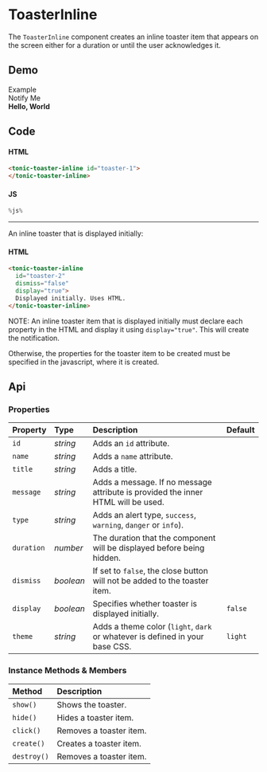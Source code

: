 # ToasterInline
The `ToasterInline` component creates an inline toaster item that appears on the screen either for a duration or until the user acknowledges it.

## Demo

<div class="example">
  <div class="header">Example</div>
  <div class="content">
    <tonic-button
      id="toaster-link-1"
      value="notify">
      Notify Me
    </tonic-button>
  </div>
</div>

<div>
  <tonic-toaster-inline
    id="toaster-1"
    display="false"
    dismiss="true"
    type="danger"
    message="Message as a property.">
  </tonic-toaster-inline>

  <tonic-toaster-inline id="toaster-3" display="true">
    <b>Hello,
    World</b>
  </tonic-toaster-inline>
</div>

## Code

#### HTML
```html
<tonic-toaster-inline id="toaster-1">
</tonic-toaster-inline>
```

#### JS
```js
%js%
```

---

An inline toaster that is displayed initially:

#### HTML
```html
<tonic-toaster-inline
  id="toaster-2"
  dismiss="false"
  display="true">
  Displayed initially. Uses HTML.
</tonic-toaster-inline>
```

NOTE: An inline toaster item that is displayed initially must declare each property in the HTML and display it using `display="true"`. This will create the notification.

Otherwise, the properties for the toaster item to be created must be specified in the javascript, where it is created.

## Api

### Properties

| Property | Type | Description | Default |
| :--- | :--- | :--- | :--- |
| `id` | *string* | Adds an `id` attribute. |  |
| `name` | *string* | Adds a `name` attribute. |  |
| `title` | *string* | Adds a title. |  |
| `message` | *string* | Adds a message. If no message attribute is provided the inner HTML will be used. |  |
| `type` | *string* | Adds an alert type, `success`, `warning`, `danger` or `info`). |  |
| `duration` | *number* | The duration that the component will be displayed before being hidden. |  |
| `dismiss` | *boolean* | If set to `false`, the close button will not be added to the toaster item. |  |
| `display` | *boolean* | Specifies whether toaster is displayed initially. | `false` |
| `theme` | *string* | Adds a theme color (`light`, `dark` or whatever is defined in your base CSS. | `light` |

### Instance Methods & Members

| Method | Description |
| :--- | :--- |
| `show()` | Shows the toaster. |
| `hide()` | Hides a toaster item. |
| `click()` | Removes a toaster item. |
| `create()` | Creates a toaster item. |
| `destroy()` | Removes a toaster item. |
